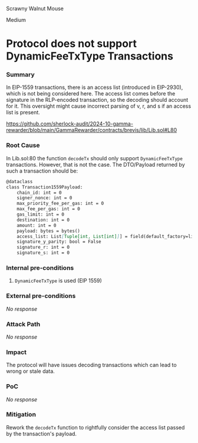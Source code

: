 Scrawny Walnut Mouse

Medium

# Protocol does not support DynamicFeeTxType Transactions

### Summary

In EIP-1559 transactions, there is an access list (introduced in EIP-2930), which is not being considered here. The access list comes before the signature in the RLP-encoded transaction, so the decoding should account for it. This oversight might cause incorrect parsing of v, r, and s if an access list is present.

https://github.com/sherlock-audit/2024-10-gamma-rewarder/blob/main/GammaRewarder/contracts/brevis/lib/Lib.sol#L80

### Root Cause

In Lib.sol:80 the function `decodeTx` should only support `DynamicFeeTxType` transactions. However, that is not the case. The DTO/Payload returned by such a transaction should be:

```md
@dataclass
class Transaction1559Payload:
    chain_id: int = 0
    signer_nonce: int = 0
    max_priority_fee_per_gas: int = 0
    max_fee_per_gas: int = 0
    gas_limit: int = 0
    destination: int = 0
    amount: int = 0
    payload: bytes = bytes()
    access_list: List[Tuple[int, List[int]]] = field(default_factory=list)
    signature_y_parity: bool = False
    signature_r: int = 0
    signature_s: int = 0
 ```   

### Internal pre-conditions

1. `DynamicFeeTxType` is used (EIP 1559)

### External pre-conditions

_No response_

### Attack Path

_No response_

### Impact

The protocol will have issues decoding transactions which can lead to wrong or stale data.

### PoC

_No response_

### Mitigation

Rework the `decodeTx` function to rightfully consider the access list passed by the transaction's payload.